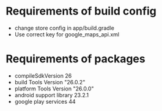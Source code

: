 # Requirements of build config
- change store config in app/build.gradle
- Use correct key for google_maps_api.xml
# Requirements of packages
- compileSdkVersion 26
- build Tools Version "26.0.2"
- platform Tools Version "26.0.0"
- android support library 23.2.1
- google play services 44